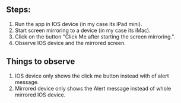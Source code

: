## Steps:

1. Run the app in IOS device (in my case its iPad mini).
2. Start screen mirroring to a device (in my case its iMac).
3. Click on the button "Click Me after starting the screen mirroring.".
4. Observe IOS device and the mirrored screen. 

## Things to observe
1. IOS device only shows the click me button instead with of alert message.
2. Mirrored device only shows the Alert message instead of whole mirrored IOS device.

